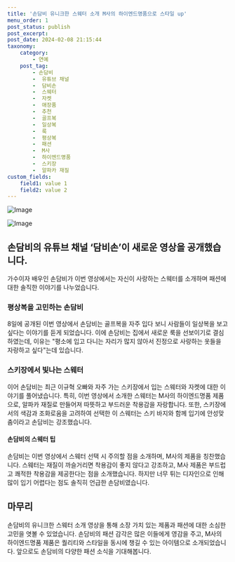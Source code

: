 ```yaml
---
title: '손담비 유니크한 스웨터 소개 M사의 하이엔드명품으로 스타일 up'
menu_order: 1
post_status: publish
post_excerpt: 
post_date: 2024-02-08 21:15:44
taxonomy:
    category:
        - 연예
    post_tag:
        - 손담비
        -  유튜브 채널
        -  담비손
        -  스웨터
        -  자켓
        -  애장품
        -  추천
        -  골프복
        -  일상복
        -  룩
        -  평상복
        -  패션
        -  M사
        -  하이엔드명품
        -  스키장
        -  알파카 재질
custom_fields:
    field1: value 1
    field2: value 2
---
```


![Image](https://ssl.pstatic.net/mimgnews/image/144/2024/02/08/0000942613_001_20240208162101218.png?type=w540)

![Image](https://mimgnews.pstatic.net/image/144/2024/02/08/0000942613_002_20240208162101255.jpg?type=w540)

## 손담비의 유튜브 채널 ‘담비손’이 새로운 영상을 공개했습니다.
가수이자 배우인 손담비가 이번 영상에서는 자신이 사랑하는 스웨터를 소개하며 패션에 대한 솔직한 이야기를 나누었습니다.
### 평상복을 고민하는 손담비
8일에 공개된 이번 영상에서 손담비는 골프복을 자주 입다 보니 사람들이 일상복을 보고 싶다는 이야기를 듣게 되었습니다. 이에 손담비는 집에서 새로운 룩을 선보이기로 결심하였는데, 이유는 "평소에 입고 다니는 자리가 많지 않아서 진정으로 사랑하는 옷들을 자랑하고 싶다"는데 있습니다.
### 스키장에서 빛나는 스웨터
이어 손담비는 최근 이규혁 오빠와 자주 가는 스키장에서 입는 스웨터와 자켓에 대한 이야기를 풀어냈습니다. 특히, 이번 영상에서 소개한 스웨터는 M사의 하이엔드명품 제품으로, 알파카 재질로 만들어져 따뜻하고 부드러운 착용감을 자랑합니다. 또한, 스키장에서의 색감과 조화로움을 고려하여 선택한 이 스웨터는 스키 바지와 함께 입기에 안성맞춤이라고 손담비는 강조했습니다.
#### 손담비의 스웨터 팁
손담비는 이번 영상에서 스웨터 선택 시 주의할 점을 소개하며, M사의 제품을 칭찬했습니다. 스웨터는 재질이 까슬거리면 착용감이 좋지 않다고 강조하고, M사 제품은 부드럽고 쾌적한 착용감을 제공한다는 점을 소개했습니다. 하지만 너무 튀는 디자인으로 인해 많이 입기 어렵다는 점도 솔직히 언급한 손담비였습니다.
## 마무리
손담비의 유니크한 스웨터 소개 영상을 통해 소장 가치 있는 제품과 패션에 대한 소심한 고민을 엿볼 수 있었습니다. 손담비의 패션 감각은 많은 이들에게 영감을 주고, M사의 하이엔드명품 제품은 퀄리티와 스타일을 동시에 챙길 수 있는 아이템으로 소개되었습니다. 앞으로도 손담비의 다양한 패션 소식을 기대해봅니다.
